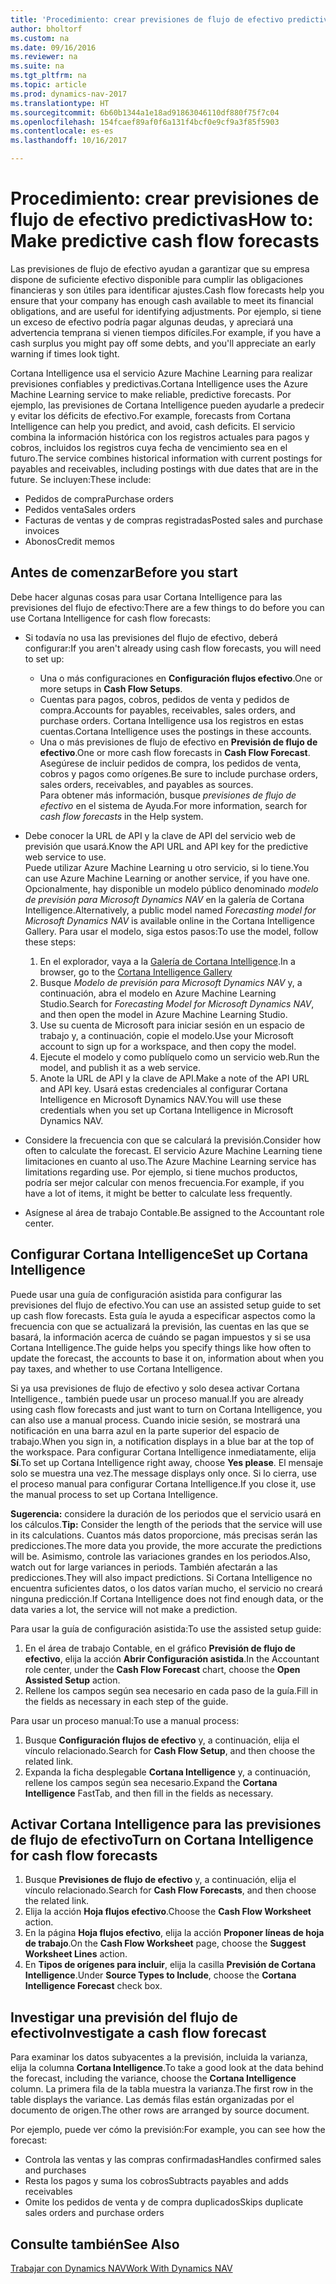 ```yaml
---
title: 'Procedimiento: crear previsiones de flujo de efectivo predictivas'
author: bholtorf
ms.custom: na
ms.date: 09/16/2016
ms.reviewer: na
ms.suite: na
ms.tgt_pltfrm: na
ms.topic: article
ms.prod: dynamics-nav-2017
ms.translationtype: HT
ms.sourcegitcommit: 6b60b1344a1e18ad91863046110df880f75f7c04
ms.openlocfilehash: 154fcaef89af0f6a131f4bcf0e9cf9a3f85f5903
ms.contentlocale: es-es
ms.lasthandoff: 10/16/2017

---
```


# <a name="how-to-make-predictive-cash-flow-forecasts"></a><span data-ttu-id="16245-102">Procedimiento: crear previsiones de flujo de efectivo predictivas</span><span class="sxs-lookup"><span data-stu-id="16245-102">How to: Make predictive cash flow forecasts</span></span>
<span data-ttu-id="16245-103">Las previsiones de flujo de efectivo ayudan a garantizar que su empresa dispone de suficiente efectivo disponible para cumplir las obligaciones financieras y son útiles para identificar ajustes.</span><span class="sxs-lookup"><span data-stu-id="16245-103">Cash flow forecasts help you ensure that your company has enough cash available to meet its financial obligations, and are useful for identifying adjustments.</span></span> <span data-ttu-id="16245-104">Por ejemplo, si tiene un exceso de efectivo podría pagar algunas deudas, y apreciará una advertencia temprana si vienen tiempos difíciles.</span><span class="sxs-lookup"><span data-stu-id="16245-104">For example, if you have a cash surplus you might pay off some debts, and you'll appreciate an early warning if times look tight.</span></span> 

<span data-ttu-id="16245-105">Cortana Intelligence usa el servicio Azure Machine Learning para realizar previsiones confiables y predictivas.</span><span class="sxs-lookup"><span data-stu-id="16245-105">Cortana Intelligence uses the Azure Machine Learning service to make reliable, predictive forecasts.</span></span> <span data-ttu-id="16245-106">Por ejemplo, las previsiones de Cortana Intelligence pueden ayudarle a predecir y evitar los déficits de efectivo.</span><span class="sxs-lookup"><span data-stu-id="16245-106">For example, forecasts from Cortana Intelligence can help you predict, and avoid, cash deficits.</span></span> <span data-ttu-id="16245-107">El servicio combina la información histórica con los registros actuales para pagos y cobros, incluidos los registros cuya fecha de vencimiento sea en el futuro.</span><span class="sxs-lookup"><span data-stu-id="16245-107">The service combines historical information with current postings for payables and receivables, including postings with due dates that are in the future.</span></span> <span data-ttu-id="16245-108">Se incluyen:</span><span class="sxs-lookup"><span data-stu-id="16245-108">These include:</span></span>
* <span data-ttu-id="16245-109">Pedidos de compra</span><span class="sxs-lookup"><span data-stu-id="16245-109">Purchase orders</span></span>
* <span data-ttu-id="16245-110">Pedidos venta</span><span class="sxs-lookup"><span data-stu-id="16245-110">Sales orders</span></span>
* <span data-ttu-id="16245-111">Facturas de ventas y de compras registradas</span><span class="sxs-lookup"><span data-stu-id="16245-111">Posted sales and purchase invoices</span></span>
* <span data-ttu-id="16245-112">Abonos</span><span class="sxs-lookup"><span data-stu-id="16245-112">Credit memos</span></span>

## <a name="before-you-start"></a><span data-ttu-id="16245-113">Antes de comenzar</span><span class="sxs-lookup"><span data-stu-id="16245-113">Before you start</span></span>  
<span data-ttu-id="16245-114">Debe hacer algunas cosas para usar Cortana Intelligence para las previsiones del flujo de efectivo:</span><span class="sxs-lookup"><span data-stu-id="16245-114">There are a few things to do before you can use Cortana Intelligence for cash flow forecasts:</span></span> 
* <span data-ttu-id="16245-115">Si todavía no usa las previsiones del flujo de efectivo, deberá configurar:</span><span class="sxs-lookup"><span data-stu-id="16245-115">If you aren't already using cash flow forecasts, you will need to set up:</span></span>
    * <span data-ttu-id="16245-116">Una o más configuraciones en **Configuración flujos efectivo**.</span><span class="sxs-lookup"><span data-stu-id="16245-116">One or more setups in **Cash Flow Setups**.</span></span> 
    * <span data-ttu-id="16245-117">Cuentas para pagos, cobros, pedidos de venta y pedidos de compra.</span><span class="sxs-lookup"><span data-stu-id="16245-117">Accounts for payables, receivables, sales orders, and purchase orders.</span></span> <span data-ttu-id="16245-118">Cortana Intelligence usa los registros en estas cuentas.</span><span class="sxs-lookup"><span data-stu-id="16245-118">Cortana Intelligence uses the postings in these accounts.</span></span>
    * <span data-ttu-id="16245-119">Una o más previsiones de flujo de efectivo en **Previsión de flujo de efectivo**.</span><span class="sxs-lookup"><span data-stu-id="16245-119">One or more cash flow forecasts in **Cash Flow Forecast**.</span></span> <span data-ttu-id="16245-120">Asegúrese de incluir pedidos de compra, los pedidos de venta, cobros y pagos como orígenes.</span><span class="sxs-lookup"><span data-stu-id="16245-120">Be sure to include purchase orders, sales orders, receivables, and payables as sources.</span></span>  
    <span data-ttu-id="16245-121">Para obtener más información, busque _previsiones de flujo de efectivo_ en el sistema de Ayuda.</span><span class="sxs-lookup"><span data-stu-id="16245-121">For more information, search for _cash flow forecasts_ in the Help system.</span></span> 
* <span data-ttu-id="16245-122">Debe conocer la URL de API y la clave de API del servicio web de previsión que usará.</span><span class="sxs-lookup"><span data-stu-id="16245-122">Know the API URL and API key for the predictive web service to use.</span></span>  
    <span data-ttu-id="16245-123">Puede utilizar Azure Machine Learning u otro servicio, si lo tiene.</span><span class="sxs-lookup"><span data-stu-id="16245-123">You can use Azure Machine Learning or another service, if you have one.</span></span> <span data-ttu-id="16245-124">Opcionalmente, hay disponible un modelo público denominado _modelo de previsión para Microsoft Dynamics NAV_ en la galería de Cortana Intelligence.</span><span class="sxs-lookup"><span data-stu-id="16245-124">Alternatively, a public model named _Forecasting model for Microsoft Dynamics NAV_ is available online in the Cortana Intelligence Gallery.</span></span> <span data-ttu-id="16245-125">Para usar el modelo, siga estos pasos:</span><span class="sxs-lookup"><span data-stu-id="16245-125">To use the model, follow these steps:</span></span>

    1. <span data-ttu-id="16245-126">En el explorador, vaya a la [Galería de Cortana Intelligence](https://go.microsoft.com/fwlink/?linkid=828352).</span><span class="sxs-lookup"><span data-stu-id="16245-126">In a browser, go to the [Cortana Intelligence Gallery](https://go.microsoft.com/fwlink/?linkid=828352)</span></span>
    2. <span data-ttu-id="16245-127">Busque _Modelo de previsión para Microsoft Dynamics NAV_ y, a continuación, abra el modelo en Azure Machine Learning Studio.</span><span class="sxs-lookup"><span data-stu-id="16245-127">Search for _Forecasting Model for Microsoft Dynamics NAV_, and then open the model in Azure Machine Learning Studio.</span></span>
    3. <span data-ttu-id="16245-128">Use su cuenta de Microsoft para iniciar sesión en un espacio de trabajo y, a continuación, copie el modelo.</span><span class="sxs-lookup"><span data-stu-id="16245-128">Use your Microsoft account to sign up for a workspace, and then copy the model.</span></span>
    4. <span data-ttu-id="16245-129">Ejecute el modelo y como publíquelo como un servicio web.</span><span class="sxs-lookup"><span data-stu-id="16245-129">Run the model, and publish it as a web service.</span></span>
    5. <span data-ttu-id="16245-130">Anote la URL de API y la clave de API.</span><span class="sxs-lookup"><span data-stu-id="16245-130">Make a note of the API URL and API key.</span></span> <span data-ttu-id="16245-131">Usará estas credenciales al configurar Cortana Intelligence en Microsoft Dynamics NAV.</span><span class="sxs-lookup"><span data-stu-id="16245-131">You will use these credentials when you set up Cortana Intelligence in Microsoft Dynamics NAV.</span></span>  

* <span data-ttu-id="16245-132">Considere la frecuencia con que se calculará la previsión.</span><span class="sxs-lookup"><span data-stu-id="16245-132">Consider how often to calculate the forecast.</span></span> <span data-ttu-id="16245-133">El servicio Azure Machine Learning tiene limitaciones en cuanto al uso.</span><span class="sxs-lookup"><span data-stu-id="16245-133">The Azure Machine Learning service has limitations regarding use.</span></span> <span data-ttu-id="16245-134">Por ejemplo, si tiene muchos productos, podría ser mejor calcular con menos frecuencia.</span><span class="sxs-lookup"><span data-stu-id="16245-134">For example, if you have a lot of items, it might be better to calculate less frequently.</span></span> 
* <span data-ttu-id="16245-135">Asígnese al área de trabajo Contable.</span><span class="sxs-lookup"><span data-stu-id="16245-135">Be assigned to the Accountant role center.</span></span> 

## <a name="set-up-cortana-intelligence"></a><span data-ttu-id="16245-136">Configurar Cortana Intelligence</span><span class="sxs-lookup"><span data-stu-id="16245-136">Set up Cortana Intelligence</span></span>
<span data-ttu-id="16245-137">Puede usar una guía de configuración asistida para configurar las previsiones del flujo de efectivo.</span><span class="sxs-lookup"><span data-stu-id="16245-137">You can use an assisted setup guide to set up cash flow forecasts.</span></span> <span data-ttu-id="16245-138">Esta guía le ayuda a especificar aspectos como la frecuencia con que se actualizará la previsión, las cuentas en las que se basará, la información acerca de cuándo se pagan impuestos y si se usa Cortana Intelligence.</span><span class="sxs-lookup"><span data-stu-id="16245-138">The guide helps you specify things like how often to update the forecast, the accounts to base it on, information about when you pay taxes, and whether to use Cortana Intelligence.</span></span>  

<span data-ttu-id="16245-139">Si ya usa previsiones de flujo de efectivo y solo desea activar Cortana Intelligence., también puede usar un proceso manual.</span><span class="sxs-lookup"><span data-stu-id="16245-139">If you are already using cash flow forecasts and just want to turn on Cortana Intelligence, you can also use a manual process.</span></span> <span data-ttu-id="16245-140">Cuando inicie sesión, se mostrará una notificación en una barra azul en la parte superior del espacio de trabajo.</span><span class="sxs-lookup"><span data-stu-id="16245-140">When you sign in, a notification displays in a blue bar at the top of the workspace.</span></span> <span data-ttu-id="16245-141">Para configurar Cortana Intelligence inmediatamente, elija **Sí**.</span><span class="sxs-lookup"><span data-stu-id="16245-141">To set up Cortana Intelligence right away, choose **Yes please**.</span></span> <span data-ttu-id="16245-142">El mensaje solo se muestra una vez.</span><span class="sxs-lookup"><span data-stu-id="16245-142">The message displays only once.</span></span> <span data-ttu-id="16245-143">Si lo cierra, use el proceso manual para configurar Cortana Intelligence.</span><span class="sxs-lookup"><span data-stu-id="16245-143">If you close it, use the manual process to set up Cortana Intelligence.</span></span>  

<span data-ttu-id="16245-144">**Sugerencia:** considere la duración de los periodos que el servicio usará en los cálculos.</span><span class="sxs-lookup"><span data-stu-id="16245-144">**Tip:** Consider the length of the periods that the service will use in its calculations.</span></span> <span data-ttu-id="16245-145">Cuantos más datos proporcione, más precisas serán las predicciones.</span><span class="sxs-lookup"><span data-stu-id="16245-145">The more data you provide, the more accurate the predictions will be.</span></span> <span data-ttu-id="16245-146">Asimismo, controle las variaciones grandes en los periodos.</span><span class="sxs-lookup"><span data-stu-id="16245-146">Also, watch out for large variances in periods.</span></span> <span data-ttu-id="16245-147">También afectarán a las predicciones.</span><span class="sxs-lookup"><span data-stu-id="16245-147">They will also impact predictions.</span></span> <span data-ttu-id="16245-148">Si Cortana Intelligence no encuentra suficientes datos, o los datos varían mucho, el servicio no creará ninguna predicción.</span><span class="sxs-lookup"><span data-stu-id="16245-148">If Cortana Intelligence does not find enough data, or the data varies a lot, the service will not make a prediction.</span></span> 

<span data-ttu-id="16245-149">Para usar la guía de configuración asistida:</span><span class="sxs-lookup"><span data-stu-id="16245-149">To use the assisted setup guide:</span></span>
1. <span data-ttu-id="16245-150">En el área de trabajo Contable, en el gráfico **Previsión de flujo de efectivo**, elija la acción **Abrir Configuración asistida**.</span><span class="sxs-lookup"><span data-stu-id="16245-150">In the Accountant role center, under the **Cash Flow Forecast** chart, choose the **Open Assisted Setup** action.</span></span>
2. <span data-ttu-id="16245-151">Rellene los campos según sea necesario en cada paso de la guía.</span><span class="sxs-lookup"><span data-stu-id="16245-151">Fill in the fields as necessary in each step of the guide.</span></span>

<span data-ttu-id="16245-152">Para usar un proceso manual:</span><span class="sxs-lookup"><span data-stu-id="16245-152">To use a manual process:</span></span>
1. <span data-ttu-id="16245-153">Busque **Configuración flujos de efectivo** y, a continuación, elija el vínculo relacionado.</span><span class="sxs-lookup"><span data-stu-id="16245-153">Search for **Cash Flow Setup**, and then choose the related link.</span></span>
2. <span data-ttu-id="16245-154">Expanda la ficha desplegable **Cortana Intelligence** y, a continuación, rellene los campos según sea necesario.</span><span class="sxs-lookup"><span data-stu-id="16245-154">Expand the **Cortana Intelligence** FastTab, and then fill in the fields as necessary.</span></span>

## <a name="turn-on-cortana-intelligence-for-cash-flow-forecasts"></a><span data-ttu-id="16245-155">Activar Cortana Intelligence para las previsiones de flujo de efectivo</span><span class="sxs-lookup"><span data-stu-id="16245-155">Turn on Cortana Intelligence for cash flow forecasts</span></span>
1. <span data-ttu-id="16245-156">Busque **Previsiones de flujo de efectivo** y, a continuación, elija el vínculo relacionado.</span><span class="sxs-lookup"><span data-stu-id="16245-156">Search for **Cash Flow Forecasts**, and then choose the related link.</span></span>
2. <span data-ttu-id="16245-157">Elija la acción **Hoja flujos efectivo**.</span><span class="sxs-lookup"><span data-stu-id="16245-157">Choose the **Cash Flow Worksheet** action.</span></span>
3. <span data-ttu-id="16245-158">En la página **Hoja flujos efectivo**, elija la acción **Proponer líneas de hoja de trabajo**.</span><span class="sxs-lookup"><span data-stu-id="16245-158">On the **Cash Flow Worksheet** page, choose the **Suggest Worksheet Lines** action.</span></span>  
4. <span data-ttu-id="16245-159">En **Tipos de orígenes para incluir**, elija la casilla **Previsión de Cortana Intelligence**.</span><span class="sxs-lookup"><span data-stu-id="16245-159">Under **Source Types to Include**, choose the **Cortana Intelligence Forecast** check box.</span></span>

## <a name="investigate-a-cash-flow-forecast"></a><span data-ttu-id="16245-160">Investigar una previsión del flujo de efectivo</span><span class="sxs-lookup"><span data-stu-id="16245-160">Investigate a cash flow forecast</span></span>
<span data-ttu-id="16245-161">Para examinar los datos subyacentes a la previsión, incluida la varianza, elija la columna **Cortana Intelligence**.</span><span class="sxs-lookup"><span data-stu-id="16245-161">To take a good look at the data behind the forecast, including the variance, choose the **Cortana Intelligence** column.</span></span> <span data-ttu-id="16245-162">La primera fila de la tabla muestra la varianza.</span><span class="sxs-lookup"><span data-stu-id="16245-162">The first row in the table displays the variance.</span></span> <span data-ttu-id="16245-163">Las demás filas están organizadas por el documento de origen.</span><span class="sxs-lookup"><span data-stu-id="16245-163">The other rows are arranged by source document.</span></span>  

<span data-ttu-id="16245-164">Por ejemplo, puede ver cómo la previsión:</span><span class="sxs-lookup"><span data-stu-id="16245-164">For example, you can see how the forecast:</span></span>    
* <span data-ttu-id="16245-165">Controla las ventas y las compras confirmadas</span><span class="sxs-lookup"><span data-stu-id="16245-165">Handles confirmed sales and purchases</span></span> 
* <span data-ttu-id="16245-166">Resta los pagos y suma los cobros</span><span class="sxs-lookup"><span data-stu-id="16245-166">Subtracts payables and adds receivables</span></span>
* <span data-ttu-id="16245-167">Omite los pedidos de venta y de compra duplicados</span><span class="sxs-lookup"><span data-stu-id="16245-167">Skips duplicate sales orders and purchase orders</span></span>

## <a name="see-also"></a><span data-ttu-id="16245-168">Consulte también</span><span class="sxs-lookup"><span data-stu-id="16245-168">See Also</span></span>  
[<span data-ttu-id="16245-169">Trabajar con Dynamics NAV</span><span class="sxs-lookup"><span data-stu-id="16245-169">Work With Dynamics NAV</span></span>](ui-work-product.md)

